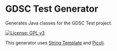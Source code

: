 GDSC Test Generator
===================

Generates Java classes for the GDSC Test project.

[![License: GPL v3](https://img.shields.io/badge/License-GPL%20v3-blue.svg)](https://www.gnu.org/licenses/gpl-3.0)

This generator uses [String Template](http://www.stringtemplate.org/) and
[Picoli](https://picocli.info/).
